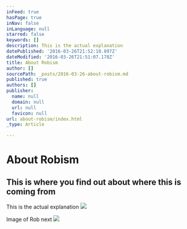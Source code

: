 ```yaml
---
inFeed: true
hasPage: true
inNav: false
inLanguage: null
starred: false
keywords: []
description: This is the actual explanation
datePublished: '2016-03-26T21:52:10.897Z'
dateModified: '2016-03-26T21:51:07.178Z'
title: About Robism
author: []
sourcePath: _posts/2016-03-26-about-robism.md
published: true
authors: []
publisher:
  name: null
  domain: null
  url: null
  favicon: null
url: about-robism/index.html
_type: Article

---
```

# About Robism

## This is where you find out about where this is coming from

This is the actual explanation
![](https://the-grid-user-content.s3-us-west-2.amazonaws.com/b6e20453-0053-42c2-8588-9ad4172ba4d7.png)

Image of Rob next
![](https://the-grid-user-content.s3-us-west-2.amazonaws.com/b0e74878-792d-4eb0-9e2e-764cf1dad23b.png)